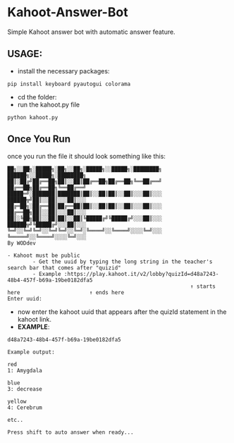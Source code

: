 # Kahoot-Answer-Bot
Simple Kahoot answer bot with automatic answer feature.

## **USAGE**:

- install the necessary packages:
```
pip install keyboard pyautogui colorama
```
- cd the folder:
- run the kahoot.py file
```
python kahoot.py
```

## Once You Run
once you run the file it should look something like this:
```
██╗░░██╗░█████╗░██╗░░██╗░█████╗░░█████╗░████████╗  ██████╗░░█████╗░████████╗
██║░██╔╝██╔══██╗██║░░██║██╔══██╗██╔══██╗╚══██╔══╝  ██╔══██╗██╔══██╗╚══██╔══╝
█████═╝░███████║███████║██║░░██║██║░░██║░░░██║░░░  ██████╦╝██║░░██║░░░██║░░░
██╔═██╗░██╔══██║██╔══██║██║░░██║██║░░██║░░░██║░░░  ██╔══██╗██║░░██║░░░██║░░░
██║░╚██╗██║░░██║██║░░██║╚█████╔╝╚█████╔╝░░░██║░░░  ██████╦╝╚█████╔╝░░░██║░░░
╚═╝░░╚═╝╚═╝░░╚═╝╚═╝░░╚═╝░╚════╝░░╚════╝░░░░╚═╝░░░  ╚═════╝░░╚════╝░░░░╚═╝░░░
By WODdev

- Kahoot must be public
        - Get the uuid by typing the long string in the teacher's search bar that comes after "quizid"
        - Example :https://play.kahoot.it/v2/lobby?quizId=d48a7243-48b4-457f-b69a-19be0182dfa5
                                                          ↑ starts here                      ↑ ends here
Enter uuid:
```
- now enter the kahoot uuid that appears after the quizId statement in the kahoot link.
- **EXAMPLE**:
```
d48a7243-48b4-457f-b69a-19be0182dfa5
```
```
Example output:

red
1: Amygdala

blue
3: decrease

yellow
4: Cerebrum

etc..

Press shift to auto answer when ready...
```
